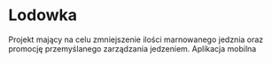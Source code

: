 # Lodowka
Projekt mający na celu zmniejszenie ilości marnowanego jedznia oraz promocję przemyślanego zarządzania jedzeniem.
Aplikacja mobilna

